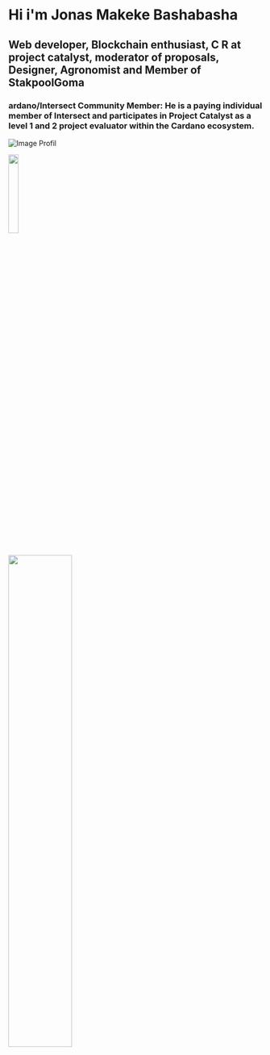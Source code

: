 # Hi i'm Jonas Makeke Bashabasha
## Web developer, Blockchain enthusiast, C R at project catalyst, moderator of proposals, Designer, Agronomist and Member of StakpoolGoma

### ardano/Intersect Community Member: He is a paying individual member of Intersect and participates in Project Catalyst as a level 1 and 2 project evaluator within the Cardano ecosystem.
 
![Image Profil](https://vm.tiktok.com/ZMB4PGsE8/)

<p alig="center">
 <Img alig="center" width="20%" src="https://media.licdn.com/dms/image/v2/D4D22AQHjAukmMasq9w/feedshare-shrink_800/B4DZXbukKyHkAo-/0/1743148175377?e=1747267200&v=beta&t=07JOJymyOQRautrBXuZ9oXQAKpP2m05YSeZfzEYjpmw" />  
</p>
<p alig="center">
 <Img alig="center" width="50%"src="https://media.licdn.com/dms/image/v2/D4E03AQGXqUqMlLWEjA/profile-displayphoto-shrink_400_400/profile-displayphoto-shrink_400_400/0/1713882594978?e=1749686400&v=beta&t=bKrVUiDMM4o370no_NCeg1Z7TNxMRMJ7MmKYZ3AG5Ag" />  
</p>
 
